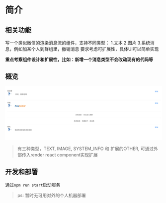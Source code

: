 # 简介

## 相关功能

写一个类似微信的渲染消息流的组件，支持不同类型：
1.文本
2.图片 
3.系统消息，例如加某个人到群组里，撤销消息 
要求考虑可扩展性，具体UI可以简单实现

**重点考察组件设计和扩展性，比如：新增一个消息类型不会改动现有的代码等**

## 概览

![大致效果](./public/overview.png)

> 有三种类型，TEXT, IMAGE, SYSTEM_INFO 和 扩展的OTHER, 可通过外部传入render react component实现扩展

## 开发和部署

通过```npm run start```启动服务

> ps: 暂时无可用对外的个人机器部署
